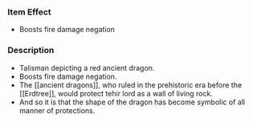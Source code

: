 ### Item Effect
- Boosts fire damage negation
### Description
- Talisman depicting a red ancient dragon.
- Boosts fire damage negation.
- The [[ancient dragons]], who ruled in the prehistoric era before the [[Erdtree]], would protect tehir lord as a wall of living rock.
- And so it is that the shape of the dragon has become symbolic of all manner of protections.